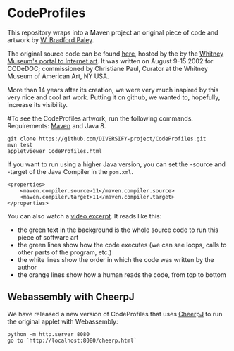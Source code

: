 # CodeProfiles

This repository wraps into a Maven project an original piece of code and artwork by  [W. Bradford Paley](http://wbradfordpaley.com/live/).

The original source code can be found [here](http://artport.whitney.org/commissions/codedoc/Paley/code.html), hosted by the by the [Whitney Museum's portal to Internet art](http://whitney.org/Exhibitions/Artport). It was written on August 9-15 2002 for CODeDOC; commissioned by Christiane Paul, Curator at the Whitney Museum of American Art, NY USA.

More than 14 years after its creation, we were very much inspired by this very nice and cool art work. Putting it on github, we wanted to, hopefully, increase its visibility.

#To see the CodeProfiles artwork, run the following commands. Requirements: [Maven](https://maven.apache.org/) and Java 8.

```
git clone https://github.com/DIVERSIFY-project/CodeProfiles.git
mvn test
appletviewer CodeProfiles.html
```

If you want to run using a higher Java version, you can set the -source and -target of the Java Compiler in the `pom.xml`.

```
<properties>
    <maven.compiler.source>11</maven.compiler.source>
    <maven.compiler.target>11</maven.compiler.target>
</properties>
```

You can also watch a [video excerpt](https://github.com/DIVERSIFY-project/CodeProfiles/blob/master/CodeProfiles-short.mp4). It reads like this:
- the green text in the background is the whole source code to run this piece of software art
- the green lines show how the code executes (we can see loops, calls to other parts of the program, etc.)
- the white lines show the order in which the code was written by the author
- the orange lines show how a human reads the code, from top to bottom


## Webassembly with CheerpJ

We have released a new version of CodeProfiles that uses [CheerpJ](https://cheerpj.com/) to run the original applet with Webassembly:
```
python -m http.server 8080
go to `http://localhost:8080/cheerp.html`
```
